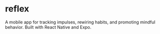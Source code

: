 # reflex
A mobile app for tracking impulses, rewiring habits, and promoting mindful behavior. Built with React Native and Expo.
